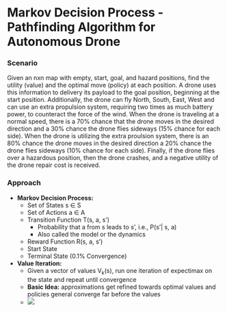 # Markov Decision Process - Pathfinding Algorithm for Autonomous Drone



### Scenario
Given an nxn map with empty, start, goal, and hazard positions, find the utility (value) and the optimal move (policy) at each position. A drone uses this information to delivery its payload to the goal position, beginning at the start position. Additionally, the drone can fly North, South, East, West and can use an extra propulsion system, requiring two times as much battery power, to counteract the force of the wind. When the drone is traveling at a normal speed, there is a 70% chance that the drone moves in the desired direction and a 30% chance the drone flies sideways (15% chance for each side). When the drone is utilizing the extra proulsion system, there is an 80% chance the drone moves in the desired direction a 20% chance the drone flies sideways (10% chance for each side). Finally, if the drone flies over a hazardous position, then the drone crashes, and a negative utility of the drone repair cost is received.

### Approach
- **Markov Decision Process:**
  - Set of States s ∈ S
  - Set of Actions a ∈ A
  - Transition Function T(s, a, s’)
       - Probability that a from s leads to s’, i.e., P(s’| s, a)
       - Also called the model or the dynamics
  - Reward Function R(s, a, s’)
  - Start State
  - Terminal State (0.1% Convergence)
- **Value Iteration:**
  - Given a vector of values V<sub>k</sub>(s), run one iteration of expectimax on the state and repeat until convergence
  - **Basic Idea:** approximations get refined towards optimal values and policies general converge far before the values
  - <img src="[https://user-images.githubusercontent.com/link-to-your-image.png](https://github.com/varoon-enjeti/mdp-pathfinder/assets/97761722/cc84e23f-fa0a-4384-a86b-05783f4efadb)" />



